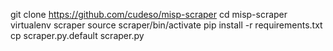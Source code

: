git clone https://github.com/cudeso/misp-scraper
cd misp-scraper
virtualenv scraper
source scraper/bin/activate
pip install -r requirements.txt
cp scraper.py.default scraper.py